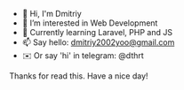 - 👋 Hi, I'm Dmitriy
- 👀 I’m interested in Web Development
- 🌱 Currently learning Laravel, PHP and JS
- 📫 Say hello: dmitriy2002yoo@gmail.com
- ✉️ Or say 'hi' in telegram: @dthrt

Thanks for read this. Have a nice day!

<!---
DTHRT/DTHRT is a ✨ special ✨ repository because its `README.md` (this file) appears on your GitHub profile.
You can click the Preview link to take a look at your changes.
--->
